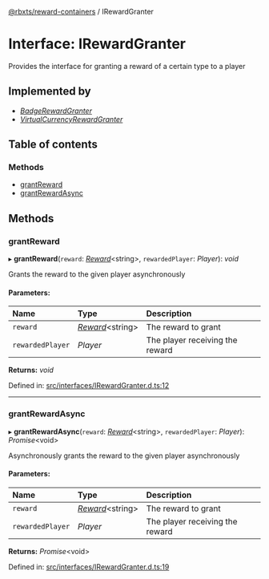[@rbxts/reward-containers](../README.md) / IRewardGranter

# Interface: IRewardGranter

Provides the interface for granting a reward of a certain type to a player

## Implemented by

* [*BadgeRewardGranter*](../classes/badgerewardgranter.md)
* [*VirtualCurrencyRewardGranter*](../classes/virtualcurrencyrewardgranter.md)

## Table of contents

### Methods

- [grantReward](irewardgranter.md#grantreward)
- [grantRewardAsync](irewardgranter.md#grantrewardasync)

## Methods

### grantReward

▸ **grantReward**(`reward`: [*Reward*](../README.md#reward)<string\>, `rewardedPlayer`: *Player*): *void*

Grants the reward to the given player asynchronously

#### Parameters:

Name | Type | Description |
:------ | :------ | :------ |
`reward` | [*Reward*](../README.md#reward)<string\> | The reward to grant   |
`rewardedPlayer` | *Player* | The player receiving the reward    |

**Returns:** *void*

Defined in: [src/interfaces/IRewardGranter.d.ts:12](https://github.com/Bytebit-Org/roblox-RewardContainers/blob/19b2d3b/src/interfaces/IRewardGranter.d.ts#L12)

___

### grantRewardAsync

▸ **grantRewardAsync**(`reward`: [*Reward*](../README.md#reward)<string\>, `rewardedPlayer`: *Player*): *Promise*<void\>

Asynchronously grants the reward to the given player asynchronously

#### Parameters:

Name | Type | Description |
:------ | :------ | :------ |
`reward` | [*Reward*](../README.md#reward)<string\> | The reward to grant   |
`rewardedPlayer` | *Player* | The player receiving the reward    |

**Returns:** *Promise*<void\>

Defined in: [src/interfaces/IRewardGranter.d.ts:19](https://github.com/Bytebit-Org/roblox-RewardContainers/blob/19b2d3b/src/interfaces/IRewardGranter.d.ts#L19)

